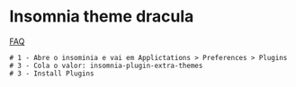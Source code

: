# Insomnia theme dracula

[FAQ](../../FAQ.md)

```
# 1 - Abre o insominia e vai em Applictations > Preferences > Plugins
# 3 - Cola o valor: insomnia-plugin-extra-themes
# 3 - Install Plugins
```
